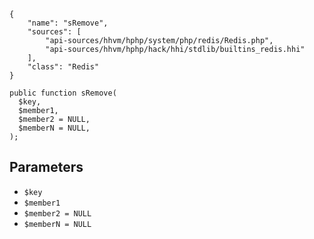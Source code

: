 ``` yamlmeta
{
    "name": "sRemove",
    "sources": [
        "api-sources/hhvm/hphp/system/php/redis/Redis.php",
        "api-sources/hhvm/hphp/hack/hhi/stdlib/builtins_redis.hhi"
    ],
    "class": "Redis"
}
```




``` Hack
public function sRemove(
  $key,
  $member1,
  $member2 = NULL,
  $memberN = NULL,
);
```




## Parameters




+ ` $key `
+ ` $member1 `
+ ` $member2 = NULL `
+ ` $memberN = NULL `
<!-- HHAPIDOC -->
